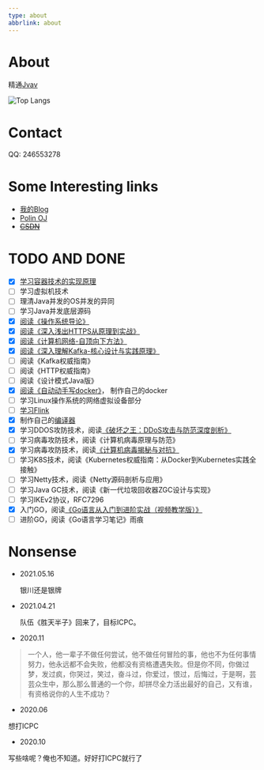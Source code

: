 ```yaml
---
type: about
abbrlink: about
---
```




# About

精通[Jvav](https://jvav.top/)

![Top Langs](https://github-readme-stats.vercel.app/api/top-langs/?username=fightinggg&hide=typescript,glsl,css,html)

# Contact

QQ: 246553278

# Some Interesting links
- [我的Blog](https://fightinggg.github.io)
- [Polin OJ](http://fightinggg.top:8081)
- ~~[CSDN](https://blog.csdn.net/qq_41157212?spm=1010.2135.3001.5343)~~

# TODO AND DONE

- [x] [学习容器技术的实现原理](https://fightinggg.github.io/QRN6OO.html)
- [ ] 学习虚拟机技术
- [ ] 理清Java并发的OS并发的异同
- [ ] 学习Java并发底层源码
- [X] [阅读《操作系统导论》](https://fightinggg.github.io/QPI740.html)
- [X] [阅读《深入浅出HTTPS从原理到实战》](https://fightinggg.github.io/QI78G0.html)
- [X] [阅读《计算机网络-自顶向下方法》](https://fightinggg.github.io/QQTKJ0.html)
- [X] [阅读《深入理解Kafka-核心设计与实践原理》](https://fightinggg.github.io/QQRN80.html)
- [ ] 阅读《Kafka权威指南》
- [ ] 阅读《HTTP权威指南》
- [ ] 阅读《设计模式Java版》
- [x] [阅读《自动动手写docker》](https://fightinggg.github.io/QRN6OO.html)， 制作自己的docker
- [ ] 学习Linux操作系统的网络虚拟设备部分
- [ ] [学习Flink](https://confucianzuoyuan.github.io/flink-tutorial/book/)
- [x] 制作自己的[编译器](https://fightinggg.github.io/QV7MPO.html)
- [x] 学习DDOS攻防技术，阅读[《破坏之王：DDoS攻击与防范深度剖析》](https://fightinggg.github.io/QZ0M0C.html)
- [ ] 学习病毒攻防技术，阅读《计算机病毒原理与防范》
- [x] 学习病毒攻防技术，阅读[《计算机病毒揭秘与对抗》](https://fightinggg.github.io/QZIIYO.html)
- [ ] 学习K8S技术，阅读《Kubernetes权威指南：从Docker到Kubernetes实践全接触》
- [ ] 学习Netty技术，阅读《Netty源码剖析与应用》
- [ ] 学习Java GC技术，阅读《新一代垃圾回收器ZGC设计与实现》
- [ ] 学习IKEv2协议，RFC7296
- [x] 入门GO，阅读[《Go语言从入门到进阶实战（视频教学版）》](https://weread.qq.com/web/reader/24d323407155597024d28a7kc81322c012c81e728d9d180)
- [ ] 进阶GO，阅读《Go语言学习笔记》雨痕

# Nonsense

- 2021.05.16

  银川还是银牌
- 2021.04.21

  队伍《胜天半子》回来了，目标ICPC。
- 2020.11

> 一个人，他一辈子不做任何尝试，他不做任何冒险的事，他也不为任何事情努力，他永远都不会失败，他都没有资格遭遇失败。但是你不同，你做过梦，发过疯，你哭过，笑过，奋斗过，你爱过，恨过，后悔过，于是啊，芸芸众生中，那么那么普通的一个你，却拼尽全力活出最好的自己，又有谁，有资格说你的人生不成功？

- 2020.06

想打ICPC

- 2020.10

写些啥呢？俺也不知道。好好打ICPC就行了
